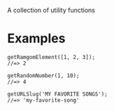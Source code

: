 A collection of utility functions

# Examples

```
getRamgomElement([1, 2, 3]);
//=> 2
```

```
getRandomNumber(1, 10);
//=> 4
```

```
getURLSlug('MY FAVORITE SONGS');
//=> 'my-favorite-song' 
```